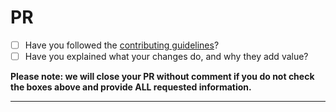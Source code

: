 # PR

- [ ] Have you followed the [contributing guidelines](https://github.com/HIURD/hiurd-website/blob/main/.github/CONTRIBUTING.md)?
- [ ] Have you explained what your changes do, and why they add value?

**Please note: we will close your PR without comment if you do not check the boxes above and provide ALL requested information.**

---
